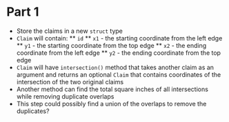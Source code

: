 # Part 1

* Store the claims in a new `struct` type
* `Claim` will contain:
** `id`
** `x1` - the starting coordinate from the left edge
** `y1` - the starting coordinate from the top edge
** `x2` - the ending coordinate from the left edge
** `y2` - the ending coordinate from the top edge
* `Claim` will have `intersection()` method that takes another claim as an argument and returns an optional `Claim` that contains coordinates of the intersection of the two original claims
* Another method can find the total square inches of all intersections while removing duplicate overlaps
* This step could possibly find a union of the overlaps to remove the duplicates?
